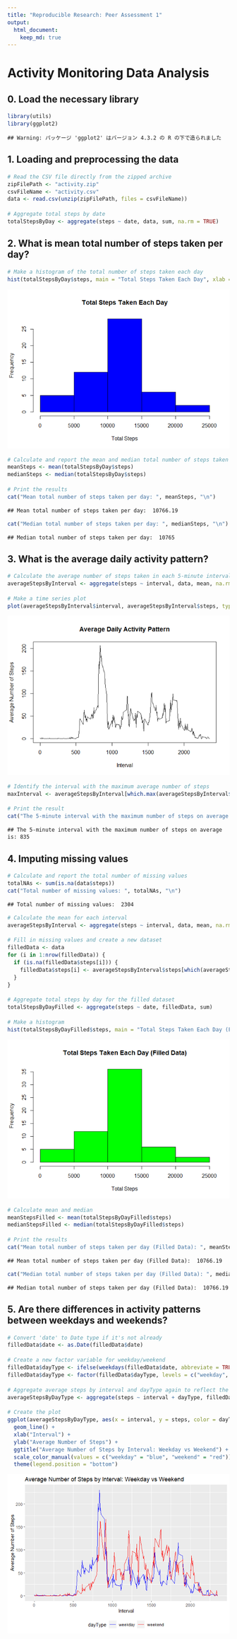 ```yaml
---
title: "Reproducible Research: Peer Assessment 1"
output: 
  html_document:
    keep_md: true
---
```



# Activity Monitoring Data Analysis


## 0. Load the necessary library

```r
library(utils)
library(ggplot2)
```

```
## Warning: パッケージ 'ggplot2' はバージョン 4.3.2 の R の下で造られました
```
## 1. Loading and preprocessing the data

```r
# Read the CSV file directly from the zipped archive
zipFilePath <- "activity.zip"
csvFileName <- "activity.csv"
data <- read.csv(unzip(zipFilePath, files = csvFileName))

# Aggregate total steps by date
totalStepsByDay <- aggregate(steps ~ date, data, sum, na.rm = TRUE)
```

## 2. What is mean total number of steps taken per day?

```r
# Make a histogram of the total number of steps taken each day
hist(totalStepsByDay$steps, main = "Total Steps Taken Each Day", xlab = "Total Steps", ylab = "Frequency", col = "blue")
```

![](PA1_template_files/figure-html/unnamed-chunk-3-1.png)<!-- -->

```r
# Calculate and report the mean and median total number of steps taken per day
meanSteps <- mean(totalStepsByDay$steps)
medianSteps <- median(totalStepsByDay$steps)

# Print the results
cat("Mean total number of steps taken per day: ", meanSteps, "\n")
```

```
## Mean total number of steps taken per day:  10766.19
```

```r
cat("Median total number of steps taken per day: ", medianSteps, "\n")
```

```
## Median total number of steps taken per day:  10765
```

## 3. What is the average daily activity pattern?

```r
# Calculate the average number of steps taken in each 5-minute interval
averageStepsByInterval <- aggregate(steps ~ interval, data, mean, na.rm = TRUE)

# Make a time series plot
plot(averageStepsByInterval$interval, averageStepsByInterval$steps, type = "l", xlab = "Interval", ylab = "Average Number of Steps", main = "Average Daily Activity Pattern")
```

![](PA1_template_files/figure-html/unnamed-chunk-4-1.png)<!-- -->

```r
# Identify the interval with the maximum average number of steps
maxInterval <- averageStepsByInterval[which.max(averageStepsByInterval$steps), ]$interval

# Print the result
cat("The 5-minute interval with the maximum number of steps on average is:", maxInterval)
```

```
## The 5-minute interval with the maximum number of steps on average is: 835
```

## 4. Imputing missing values

```r
# Calculate and report the total number of missing values
totalNAs <- sum(is.na(data$steps))
cat("Total number of missing values: ", totalNAs, "\n")
```

```
## Total number of missing values:  2304
```

```r
# Calculate the mean for each interval
averageStepsByInterval <- aggregate(steps ~ interval, data, mean, na.rm = TRUE)

# Fill in missing values and create a new dataset
filledData <- data
for (i in 1:nrow(filledData)) {
  if (is.na(filledData$steps[i])) {
    filledData$steps[i] <- averageStepsByInterval$steps[which(averageStepsByInterval$interval == filledData$interval[i])]
  }
}

# Aggregate total steps by day for the filled dataset
totalStepsByDayFilled <- aggregate(steps ~ date, filledData, sum)

# Make a histogram
hist(totalStepsByDayFilled$steps, main = "Total Steps Taken Each Day (Filled Data)", xlab = "Total Steps", ylab = "Frequency", col = "green")
```

![](PA1_template_files/figure-html/unnamed-chunk-5-1.png)<!-- -->

```r
# Calculate mean and median
meanStepsFilled <- mean(totalStepsByDayFilled$steps)
medianStepsFilled <- median(totalStepsByDayFilled$steps)

# Print the results
cat("Mean total number of steps taken per day (Filled Data): ", meanStepsFilled, "\n")
```

```
## Mean total number of steps taken per day (Filled Data):  10766.19
```

```r
cat("Median total number of steps taken per day (Filled Data): ", medianStepsFilled, "\n")
```

```
## Median total number of steps taken per day (Filled Data):  10766.19
```

## 5. Are there differences in activity patterns between weekdays and weekends?

```r
# Convert 'date' to Date type if it's not already
filledData$date <- as.Date(filledData$date)

# Create a new factor variable for weekday/weekend
filledData$dayType <- ifelse(weekdays(filledData$date, abbreviate = TRUE) %in% c("土", "日"), "weekend", "weekday")
filledData$dayType <- factor(filledData$dayType, levels = c("weekday", "weekend"))

# Aggregate average steps by interval and dayType again to reflect the updated dayType
averageStepsByDayType <- aggregate(steps ~ interval + dayType, filledData, mean)

# Create the plot
ggplot(averageStepsByDayType, aes(x = interval, y = steps, color = dayType)) +
  geom_line() +
  xlab("Interval") +
  ylab("Average Number of Steps") +
  ggtitle("Average Number of Steps by Interval: Weekday vs Weekend") +
  scale_color_manual(values = c("weekday" = "blue", "weekend" = "red")) +
  theme(legend.position = "bottom")
```

![](PA1_template_files/figure-html/unnamed-chunk-6-1.png)<!-- -->
